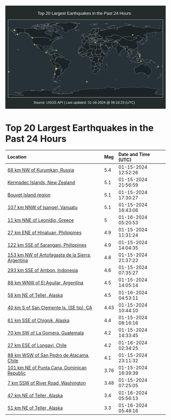 ![Map](./map.png)

# Top 20 Largest Earthquakes in the Past 24 Hours

| Location | Mag | Date and Time (UTC) |
|:---|:---|:---|
| [68 km NW of Kurumkan, Russia](https://earthquake.usgs.gov/earthquakes/eventpage/us6000m3sa) | 5.4 | 01-15-2024 12:52:26 |
| [Kermadec Islands, New Zealand](https://earthquake.usgs.gov/earthquakes/eventpage/us6000m3uc) | 5.1 | 01-15-2024 21:56:59 |
| [Bouvet Island region](https://earthquake.usgs.gov/earthquakes/eventpage/us6000m3t9) | 5.1 | 01-15-2024 17:30:27 |
| [107 km NNW of Isangel, Vanuatu](https://earthquake.usgs.gov/earthquakes/eventpage/us6000m3t5) | 5.1 | 01-15-2024 16:43:06 |
| [11 km NNE of Leonídio, Greece](https://earthquake.usgs.gov/earthquakes/eventpage/us6000m3vk) | 5 | 01-16-2024 05:20:53 |
| [27 km ENE of Hinatuan, Philippines](https://earthquake.usgs.gov/earthquakes/eventpage/us6000m3r0) | 4.9 | 01-15-2024 11:31:24 |
| [122 km SSE of Sarangani, Philippines](https://earthquake.usgs.gov/earthquakes/eventpage/us6000m3sf) | 4.9 | 01-15-2024 14:04:35 |
| [153 km NW of Antofagasta de la Sierra, Argentina](https://earthquake.usgs.gov/earthquakes/eventpage/us6000m3u4) | 4.8 | 01-15-2024 21:37:22 |
| [293 km SSE of Ambon, Indonesia](https://earthquake.usgs.gov/earthquakes/eventpage/us6000m3q5) | 4.6 | 01-15-2024 07:35:27 |
| [88 km WNW of El Aguilar, Argentina](https://earthquake.usgs.gov/earthquakes/eventpage/us6000m3se) | 4.5 | 01-15-2024 14:05:14 |
| [58 km NE of Teller, Alaska](https://earthquake.usgs.gov/earthquakes/eventpage/ak024qjanyi) | 4.5 | 01-16-2024 04:53:11 |
| [40 km S of San Clemente Is. (SE tip), CA](https://earthquake.usgs.gov/earthquakes/eventpage/ci40460015) | 4.43 | 01-15-2024 10:44:10 |
| [61 km SSE of Chignik, Alaska](https://earthquake.usgs.gov/earthquakes/eventpage/ak024oxx4xg) | 4.4 | 01-15-2024 08:16:16 |
| [70 km SW of La Gomera, Guatemala](https://earthquake.usgs.gov/earthquakes/eventpage/us6000m3sj) | 4.2 | 01-15-2024 14:33:45 |
| [27 km ESE of Longaví, Chile](https://earthquake.usgs.gov/earthquakes/eventpage/us6000m3v7) | 4.2 | 01-16-2024 02:34:25 |
| [88 km WSW of San Pedro de Atacama, Chile](https://earthquake.usgs.gov/earthquakes/eventpage/us6000m3uj) | 4.1 | 01-15-2024 23:11:32 |
| [101 km NE of Punta Cana, Dominican Republic](https://earthquake.usgs.gov/earthquakes/eventpage/pr2024015000) | 3.76 | 01-15-2024 16:39:39 |
| [7 km SSW of River Road, Washington](https://earthquake.usgs.gov/earthquakes/eventpage/uw61979966) | 3.48 | 01-15-2024 07:25:05 |
| [47 km NE of Teller, Alaska](https://earthquake.usgs.gov/earthquakes/eventpage/us6000m3w0) | 3.4 | 01-16-2024 05:56:13 |
| [51 km NE of Teller, Alaska](https://earthquake.usgs.gov/earthquakes/eventpage/us6000m3vv) | 3.3 | 01-16-2024 05:48:16 |
